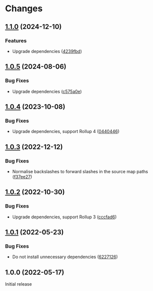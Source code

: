 # Changes

## [1.1.0](https://github.com/prantlf/rollup-sourcemap-path-transform/compare/v1.0.5...v1.1.0) (2024-12-10)

### Features

* Upgrade dependencies ([4239fbd](https://github.com/prantlf/rollup-sourcemap-path-transform/commit/4239fbd61217bb201312191004c6a008a471d001))

## [1.0.5](https://github.com/prantlf/rollup-sourcemap-path-transform/compare/v1.0.4...v1.0.5) (2024-08-06)

### Bug Fixes

* Upgrade dependencies ([c575a0e](https://github.com/prantlf/rollup-sourcemap-path-transform/commit/c575a0e4d3b6ae14897f34c319fa39d13c872230))

## [1.0.4](https://github.com/prantlf/rollup-sourcemap-path-transform/compare/v1.0.3...v1.0.4) (2023-10-08)

### Bug Fixes

* Upgrade dependencies, support Rollup 4 ([0440446](https://github.com/prantlf/rollup-sourcemap-path-transform/commit/0440446b9322f7f788c81c732067ac0cd13d790b))

## [1.0.3](https://github.com/prantlf/rollup-sourcemap-path-transform/compare/v1.0.2...v1.0.3) (2022-12-12)

### Bug Fixes

* Normalise backslashes to forward slashes in the source map paths ([f37ee27](https://github.com/prantlf/rollup-sourcemap-path-transform/commit/f37ee27aeae082364876d89f7cb0b5f6f1f4c02e))

## [1.0.2](https://github.com/prantlf/rollup-sourcemap-path-transform/compare/v1.0.1...v1.0.2) (2022-10-30)

### Bug Fixes

* Upgrade dependencies, support Rollup 3 ([cccfad6](https://github.com/prantlf/rollup-sourcemap-path-transform/commit/cccfad68a13e2de7d6ba16409e3f2cfe750608f6))

## [1.0.1](https://github.com/prantlf/rollup-sourcemap-path-transform/compare/v1.0.0...v1.0.1) (2022-05-23)

### Bug Fixes

* Do not install unnecessary dependencies ([6227126](https://github.com/prantlf/rollup-sourcemap-path-transform/commit/6227126ab773b4e9905e004a3aec1560ede37b1b))

## 1.0.0 (2022-05-17)

Initial release

